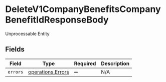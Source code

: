 # DeleteV1CompanyBenefitsCompanyBenefitIdResponseBody

Unprocessable Entity


## Fields

| Field                                                         | Type                                                          | Required                                                      | Description                                                   |
| ------------------------------------------------------------- | ------------------------------------------------------------- | ------------------------------------------------------------- | ------------------------------------------------------------- |
| `errors`                                                      | [operations.Errors](../../../sdk/models/operations/errors.md) | :heavy_minus_sign:                                            | N/A                                                           |